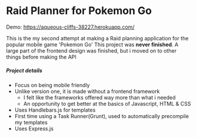 # Raid Planner for Pokemon Go
Demo: https://aqueous-cliffs-38227.herokuapp.com/

This is the my second attempt at making a Raid planning application for the popular mobile game 'Pokemon Go'
This project was **never finished**. A large part of the frontend design was finished, but i moved on to other things before making the API
##### Project details
  * Focus on being mobile friendly
  * Unlike version one, it is made without a frontend framework 
    * I felt like the frameworks offered way more than what i needed
    * An opportunity to get better at the basics of Javascript, HTML & CSS
  * Uses Handlebars.js for templates
  * First time using a Task Runner(Grunt), used to automatically precompile my templates
  * Uses Express.js 
